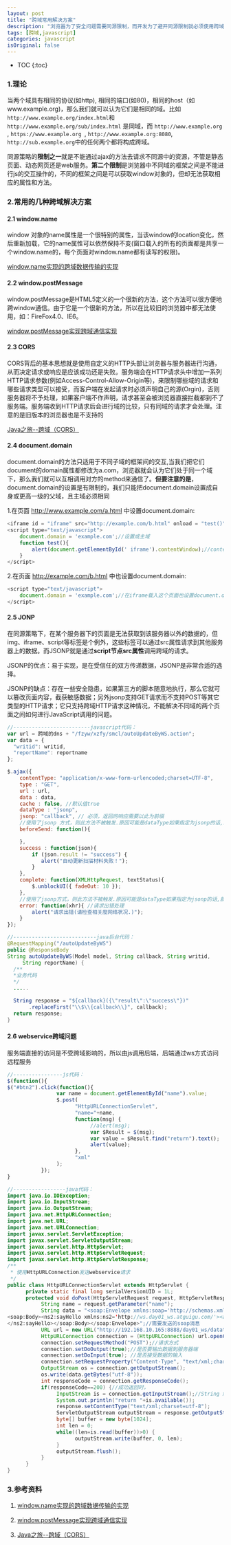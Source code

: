 ```yaml
---
layout: post
title: "跨域常用解决方案"
description: "浏览器为了安全问题需要同源限制，而开发为了避开同源限制就必须使用跨域解决方案了"
tags: [跨域,javascript]
categories: javascript
isOriginal: false
---
```


* TOC
{:toc}

### 1.理论

当两个域具有相同的协议(如http), 相同的端口(如80)，相同的host（如www.example.org)，那么我们就可以认为它们是相同的域。比如`http://www.example.org/index.html`和`http://www.example.org/sub/index.html` 是同域，而 `http://www.example.org` , `https://www.example.org `, ` http://www.example.org:8080 `, ` http://sub.example.org `中的任何两个都将构成跨域。

同源策略的**限制之一**就是不能通过ajax的方法去请求不同源中的资源，不管是静态页面、动态网页还是web服务。**第二个限制**是浏览器中不同域的框架之间是不能进行js的交互操作的，不同的框架之间是可以获取window对象的，但却无法获取相应的属性和方法。

### 2.常用的几种跨域解决方案

#### 2.1 window.name

window 对象的name属性是一个很特别的属性，当该window的location变化，然后重新加载，它的name属性可以依然保持不变(窗口载入的所有的页面都是共享一个window.name的，每个页面对window.name都有读写的权限)。

 [window.name实现的跨域数据传输的实现](http://www.cnblogs.com/rainman/archive/2011/02/21/1960044.html)

#### 2.2 window.postMessage

window.postMessage是HTML5定义的一个很新的方法，这个方法可以很方便地跨window通信。由于它是一个很新的方法，所以在比较旧的浏览器中都无法使用，如：FireFox4.0、IE6。

 [window.postMessage实现跨域通信实现](http://blog.csdn.net/szu_aker/article/details/52314817)

#### 2.3 CORS

CORS背后的基本思想就是使用自定义的HTTP头部让浏览器与服务器进行沟通，从而决定请求或响应是应该成功还是失败。服务端会在HTTP请求头中增加一系列HTTP请求参数(例如Access-Control-Allow-Origin等)，来限制哪些域的请求和哪些请求类型可以接受，而客户端在发起请求时必须声明自己的源(Orgin)，否则服务器将不予处理，如果客户端不作声明，请求甚至会被浏览器直接拦截都到不了服务端。服务端收到HTTP请求后会进行域的比较，只有同域的请求才会处理。注意的是旧版本的浏览器也是不支持的

[Java之旅--跨域（CORS）](http://blog.csdn.net/puma_dong/article/details/51395976)

#### 2.4 document.domain

document.domain的方法只适用于不同子域的框架间的交互,当我们把它们document的domain属性都修改为a.com，浏览器就会认为它们处于同一个域下，那么我们就可以互相调用对方的method来通信了。**但要注意的是**，document.domain的设置是有限制的，我们只能把document.domain设置成自身或更高一级的父域，且主域必须相同

1.在页面 http://www.example.com/a.html 中设置document.domain:

```javascript
<iframe id = "iframe" src="http://example.com/b.html" onload = "test()"></iframe>
<script type="text/javascript">
    document.domain = 'example.com';//设置成主域
    function test(){
        alert(document.getElementById('￼iframe').contentWindow);//contentWindow 可取得子窗口的 window 对象
    }
</script>
```

2.在页面 http://example.com/b.html 中也设置document.domain:

```javascript
<script type="text/javascript">
    document.domain = 'example.com';//在iframe载入这个页面也设置document.domain，使之与主页面的document.domain相同
</script>
```

#### 2.5 JONP

在同源策略下，在某个服务器下的页面是无法获取到该服务器以外的数据的，但img、iframe、script等标签是个例外，这些标签可以通过src属性请求到其他服务器上的数据。而JSONP就是通过**script节点src属性**调用跨域的请求。

JSONP的优点：易于实现，是在受信任的双方传递数据，JSONP是非常合适的选择。

JSONP的缺点：存在一些安全隐患，如果第三方的脚本随意地执行，那么它就可以篡改页面内容，截获敏感数据；另外jsonp支持GET请求而不支持POST等其它类型的HTTP请求；它只支持跨域HTTP请求这种情况，不能解决不同域的两个页面之间如何进行JavaScript调用的问题。

```javascript
//-------------------------javascript代码：
var url = 跨域的dns + "/fzyw/xzfy/smcl/autoUpdateByWS.action";
var data = {
  "writid": writid,
  "reportName": reportname
};

$.ajax({
    contentType: "application/x-www-form-urlencoded;charset=UTF-8",
    type : "GET",
    url : url,
    data : data,
    cache : false, //默认值true
    dataType : "jsonp",
    jsonp: "callback", // 必须，返回的响应需要以此为前缀
    //使用了jsonp 方式，则此方法不被触发.原因可能是dataType如果指定为jsonp的话,就已经不是ajax事件了
    beforeSend: function(){

    },
    success : function(json){
        if (json.result != "success") {
           alert("自动更新扫描材料失败！");
        }
    },
    complete: function(XMLHttpRequest, textStatus){
        $.unblockUI({ fadeOut: 10 });
    },
    //使用了jsonp方式，则此方法不被触发.原因可能是dataType如果指定为jsonp的话,就已经不是ajax事件了
    error: function(xhr){ //请求出错处理
        alert("请求出错(请检查相关度网络状况.)");
    }
});
```

```java
//---------------------------java后台代码：
@RequestMapping("/autoUpdateByWS")
public @ResponseBody
String autoUpdateByWS(Model model, String callback, String writid,
     String reportName) {
  /**
  *业务代码
  */
  .....

  String response = "${callback}({\"result\":\"success\"})"
       .replaceFirst("\\$\\{callback\\}", callback);
  return response;
}
```

#### 2.6 webservice跨域问题

服务端直接的访问是不受跨域影响的，所以由js调用后端，后端通过ws方式访问远程服务

```javascript
//----------------js代码：
$(function(){
$("#btn2").click(function(){
                var name = document.getElementById("name").value;
                $.post(
                      "HttpURLConnectionServlet",
                      "name="+name,
                      function(msg) {
                           //alert(msg);
                           var $Result = $(msg);
                           var value = $Result.find("return").text();
                           alert(value);
                      },
                      "xml"
                );
           });
}
```

```java
//-----------------java代码：
import java.io.IOException;
import java.io.InputStream;
import java.io.OutputStream;
import java.net.HttpURLConnection;
import java.net.URL;
import java.net.URLConnection;
import javax.servlet.ServletException;
import javax.servlet.ServletOutputStream;
import javax.servlet.http.HttpServlet;
import javax.servlet.http.HttpServletRequest;
import javax.servlet.http.HttpServletResponse;
/**
 * 使用HttpURLConnection发送webservice请求
 */
public class HttpURLConnectionServlet extends HttpServlet {
      private static final long serialVersionUID = 1L;
      protected void doPost(HttpServletRequest request, HttpServletResponse response) throws ServletException, IOException {
           String name = request.getParameter("name");
           String data = "<soap:Envelope xmlns:soap='http://schemas.xmlsoap.org/soap/envelope/'>
<soap:Body><ns2:sayHello xmlns:ns2='http://ws.day01_ws.atguigu.com/'><arg0>"+name+"</arg0>
</ns2:sayHello></soap:Body></soap:Envelope>";//需要发送的soap消息
           URL url = new URL("http://192.168.10.165:8888/day01_ws/datatypews");
           HttpURLConnection connection = (HttpURLConnection) url.openConnection();
           connection.setRequestMethod("POST");//请求方式
           connection.setDoOutput(true);//是否要输出数据到服务器端
           connection.setDoInput(true); //是否接受数据的输入
           connection.setRequestProperty("Content-Type", "text/xml;charset=utf-8");//请求的参数
           OutputStream os = connection.getOutputStream();
           os.write(data.getBytes("utf-8"));
           int responseCode = connection.getResponseCode();
           if(responseCode==200) {//成功返回时，
                InputStream is = connection.getInputStream();//String xml
                System.out.println("return "+is.available());
                response.setContentType("text/xml;charset=utf-8");
                ServletOutputStream outputStream = response.getOutputStream();
                byte[] buffer = new byte[1024];
                int len = 0;
                while((len=is.read(buffer))>0) {
                      outputStream.write(buffer, 0, len);
                }
                outputStream.flush();
           }
      }
}
```

### 3.参考资料

1.  [window.name实现的跨域数据传输的实现](http://www.cnblogs.com/rainman/archive/2011/02/21/1960044.html)

2.  [window.postMessage实现跨域通信实现](http://blog.csdn.net/szu_aker/article/details/52314817)

3. [Java之旅--跨域（CORS）](http://blog.csdn.net/puma_dong/article/details/51395976)
